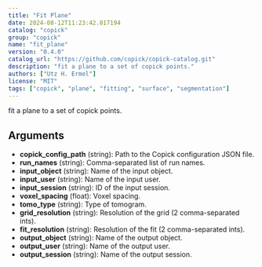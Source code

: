 ```yaml
---
title: "Fit Plane"
date: 2024-08-12T11:23:42.817194
catalog: "copick"
group: "copick"
name: "fit_plane"
version: "0.4.0"
catalog_url: "https://github.com/copick/copick-catalog.git"
description: "fit a plane to a set of copick points."
authors: ["Utz H. Ermel"]
license: "MIT"
tags: ["copick", "plane", "fitting", "surface", "segmentation"]
---
```


fit a plane to a set of copick points.

## Arguments

- **copick_config_path** (string): Path to the Copick configuration JSON file.
- **run_names** (string): Comma-separated list of run names.
- **input_object** (string): Name of the input object.
- **input_user** (string): Name of the input user.
- **input_session** (string): ID of the input session.
- **voxel_spacing** (float): Voxel spacing.
- **tomo_type** (string): Type of tomogram.
- **grid_resolution** (string): Resolution of the grid (2 comma-separated ints).
- **fit_resolution** (string): Resolution of the fit (2 comma-separated ints).
- **output_object** (string): Name of the output object.
- **output_user** (string): Name of the output user.
- **output_session** (string): Name of the output session.

